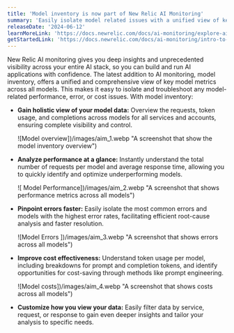 ```yaml
---
title: 'Model inventory is now part of New Relic AI Monitoring'
summary: 'Easily isolate model related issues with a unified view of key metrics across all models'
releaseDate: '2024-06-12'
learnMoreLink: 'https://docs.newrelic.com/docs/ai-monitoring/explore-ai-data/view-model-data/'
getStartedLink: 'https://docs.newrelic.com/docs/ai-monitoring/intro-to-ai-monitoring/#get-started'
---
```


New Relic AI monitoring gives you deep insights and unprecedented visibility across your entire AI stack, so you can build and run AI applications with confidence. The latest addition to AI monitoring, model inventory, offers a unified and comprehensive view of key model metrics across all models. This makes it easy to isolate and troubleshoot any model-related performance, error, or cost issues. With model inventory:

- **Gain holistic view of your model data:** Overview the requests, token usage, and completions across models for all services and accounts, ensuring complete visibility and control.

  ![Model overview])/images/aim_1.webp "A screenshot that show the model inventory overview")

- **Analyze performance at a glance:** Instantly understand the total number of requests per model and average response time, allowing you to quickly identify and optimize underperforming models.

  ![ Model Performance])/images/aim_2.webp "A screenshot that shows performance metrics across all models")

- **Pinpoint errors faster:** Easily isolate the most common errors and models with the highest error rates, facilitating efficient root-cause analysis and faster resolution.

  ![Model Errors ])/images/aim_3.webp "A screenshot that shows errors across all models")

- **Improve cost effectiveness:** Understand token usage per model, including breakdowns for prompt and completion tokens, and identify opportunities for cost-saving through methods like prompt engineering.

  ![Model costs])/images/aim_4.webp "A screenshot that shows costs across all models")

- **Customize how you view your data:** Easily filter data by service, request, or response to gain even deeper insights and tailor your analysis to specific needs.
